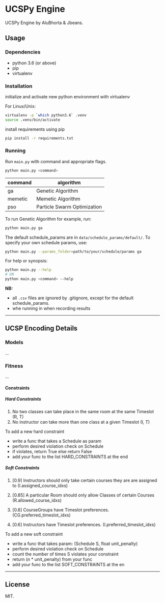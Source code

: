 # UCSPy Engine

UCSPy Engine by AluBhorta & Jbeans.

## Usage

### Dependencies

- python 3.6 (or above)
- pip
- virtualenv

### Installation

initialize and activate new python environment with virtualenv
 
For Linux/Unix:

```bash
virtualenv -p `which python3.6` .venv
source .venv/bin/activate
```

install requirements using pip

```bash
pip install -r requirements.txt
```

### Running

Run `main.py` with command and appropriate flags.

```bash
python main.py <command>
```

| command | algorithm                   |
| ------- | --------------------------- |
| ga      | Genetic Algorithm           |
| memetic | Memetic Algorithm           |
| pso     | Particle Swarm Optimization |

To run Genetic Algorithm for example, run:

```bash
python main.py ga
```

The default schedule_params are in `data/schedule_params/default/`. To specify your own schedule params, use:

```bash
python main.py --params_folder=path/to/your/schedule/params ga
```

For help or synopsis:

```bash
python main.py --help
# OR
python main.py <command> --help
```

**NB:**

- all `.csv` files are ignored by .gitignore, except for the default schedule_params.
- whe running in 
when recording results

---

## UCSP Encoding Details

### Models

...

### Fitness

...

#### Constraints

##### Hard Constraints

1. No two classes can take place in the same room at the same Timeslot (R, T)
1. No instructor can take more than one class at a given Timeslot (I, T)

To add a new hard constraint

- write a func that takes a Schedule as param
- perform desired violation check on Schedule
- if violates, return True else return False
- add your func to the list HARD_CONSTRAINTS at the end

##### Soft Constraints

1. [0.9] Instructors should only take certain courses they are are assigned to
   (I.assigned_course_idxs)

1. [0.85] A particular Room should only allow Classes of certain Courses
   (R.allowed_course_idxs)

1. [0.8] CourseGroups have Timeslot preferences.
   (CG.preferred_timeslot_idxs)

1. [0.6] Instructors have Timeslot preferences.
   (I.preferred_timeslot_idxs)

To add a new soft constraint

- write a func that takes param: (Schedule S, float unit_penalty)
- perform desired violation check on Schedule
- count the number of times S violates your constraint
- return (n \* unit_penalty) from your func
- add your func to the list SOFT_CONSTRAINTS at the en

---

## License

MIT.

